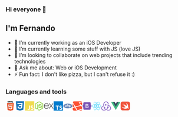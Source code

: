 ### Hi everyone 👋

## I'm Fernando

- 🔭 I’m currently working as an iOS Developer
- 🌱 I’m currently learning some stuff with JS (love JS)
- 👯 I’m looking to collaborate on web projects that include trending technologies
- 💬 Ask me about: Web or iOS Development
- ⚡ Fun fact: I don't like pizza, but I can't refuse it :)

### Languages and tools

<img align="left" alt="HTML5" width="26px" src="https://raw.githubusercontent.com/github/explore/80688e429a7d4ef2fca1e82350fe8e3517d3494d/topics/html/html.png" />
<img align="left" alt="CSS3" width="26px" src="https://raw.githubusercontent.com/devicons/devicon/master/icons/css3/css3-plain.svg" />
<img align="left" alt="Javascript" width="26px" src="https://raw.githubusercontent.com/devicons/devicon/master/icons/javascript/javascript-plain.svg" />
<img align="left" alt="NodeJS" width="26px" src="https://raw.githubusercontent.com/devicons/devicon/master/icons/nodejs/nodejs-plain.svg" />
<img align="left" alt="Express" width="26px" src="https://raw.githubusercontent.com/devicons/devicon/master/icons/express/express-original.svg" />
<img align="left" alt="Typescript" width="26px" src="https://raw.githubusercontent.com/devicons/devicon/master/icons/typescript/typescript-plain.svg" />
<img align="left" alt="PHP" width="26px" src="https://raw.githubusercontent.com/devicons/devicon/master/icons/php/php-plain.svg" />
<img align="left" alt="Laravel" width="26px" src="https://raw.githubusercontent.com/devicons/devicon/master/icons/laravel/laravel-plain.svg" />
<img align="left" alt="Bootstrap" width="26px" src="https://raw.githubusercontent.com/devicons/devicon/master/icons/bootstrap/bootstrap-plain.svg" />
<img align="left" alt="React" width="26px" src="https://raw.githubusercontent.com/devicons/devicon/master/icons/react/react-original.svg" />
<img align="left" alt="Redux" width="26px" src="https://raw.githubusercontent.com/devicons/devicon/master/icons/redux/redux-original.svg" />
<img align="left" alt="VueJS" width="26px" src="https://raw.githubusercontent.com/devicons/devicon/master/icons/vuejs/vuejs-original.svg" />
<img align="left" alt="Swift" width="26px" src="https://raw.githubusercontent.com/devicons/devicon/master/icons/swift/swift-original.svg" />
